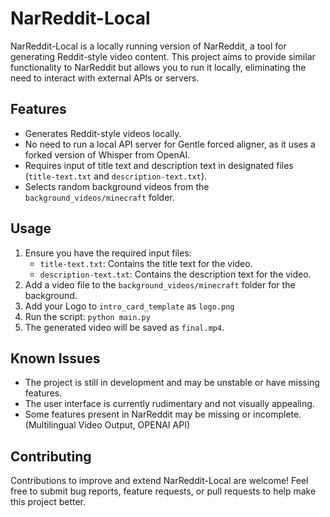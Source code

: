 # NarReddit-Local

NarReddit-Local is a locally running version of NarReddit, a tool for generating Reddit-style video content. This project aims to provide similar functionality to NarReddit but allows you to run it locally, eliminating the need to interact with external APIs or servers.

## Features
- Generates Reddit-style videos locally.
- No need to run a local API server for Gentle forced aligner, as it uses a forked version of Whisper from OpenAI.
- Requires input of title text and description text in designated files (`title-text.txt` and `description-text.txt`).
- Selects random background videos from the `background_videos/minecraft` folder.

## Usage
1. Ensure you have the required input files:
   - `title-text.txt`: Contains the title text for the video.
   - `description-text.txt`: Contains the description text for the video.
2. Add a video file to the `background_videos/minecraft` folder for the background.
3. Add your Logo to `intro_card_template` as `logo.png`
4. Run the script: `python main.py`
5. The generated video will be saved as `final.mp4`.

## Known Issues
- The project is still in development and may be unstable or have missing features.
- The user interface is currently rudimentary and not visually appealing.
- Some features present in NarReddit may be missing or incomplete. (Multilingual Video Output, OPENAI API)

## Contributing
Contributions to improve and extend NarReddit-Local are welcome! Feel free to submit bug reports, feature requests, or pull requests to help make this project better.
